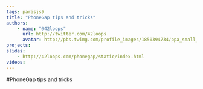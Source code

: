 ```yaml
---
tags: parisjs9
title: "PhoneGap tips and tricks"
authors:
    - name: "@42loops"
      url: http://twitter.com/42loops
      avatar: http://pbs.twimg.com/profile_images/1850394734/ppa_small_bigger.JPG
projects:
slides:
    - http://42loops.com/phonegap/static/index.html
videos:
---
```

#PhoneGap tips and tricks
